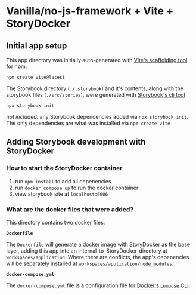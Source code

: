 # Vanilla/no-js-framework + Vite + StoryDocker

## Initial app setup

This app directory was initially auto-generated with [Vite's scaffolding tool](https://vitejs.dev/guide/#scaffolding-your-first-vite-project) for npm:

`npm create vite@latest`

The Storybook directory (`./.storybook`) and it's contents, along with the storybook files (`./src/stories`), were generated with [Storybook's cli tool](https://storybook.js.org/docs/html/get-started/install)

`npx storybook init`

_not included_: any Storybook dependencies added via `npx storybook init`. The only dependencies are what was installed via `npm create vite`

## Adding Storybook development with StoryDocker

### How to start the StoryDocker container

1. run `npm install` to add all depenencies
2. run `docker compose up` to run the docker container
3. view storybook site at `localhost:6006`

### What are the docker files that were added?

This directory contains two docker files:

**`Dockerfile`**

The `Dockerfile` will generate a docker image with StoryDocker as the base layer, adding this app into an internal-to-StoryDocker-directory at `workspaces/application`. Where there are conflicts, the app's depenencies will be separately installed at `workspaces/application/node_modules`.

**`docker-compose.yml`**

The `docker-compose.yml` file is a configuration file for [Docker's `compose` CLI](https://docs.docker.com/engine/reference/commandline/compose/). 

